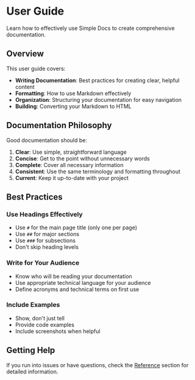 # User Guide

Learn how to effectively use Simple Docs to create comprehensive documentation.

## Overview

This user guide covers:

- **Writing Documentation**: Best practices for creating clear, helpful content
- **Formatting**: How to use Markdown effectively
- **Organization**: Structuring your documentation for easy navigation
- **Building**: Converting your Markdown to HTML

## Documentation Philosophy

Good documentation should be:

1. **Clear**: Use simple, straightforward language
2. **Concise**: Get to the point without unnecessary words
3. **Complete**: Cover all necessary information
4. **Consistent**: Use the same terminology and formatting throughout
5. **Current**: Keep it up-to-date with your project

## Best Practices

### Use Headings Effectively

- Use `#` for the main page title (only one per page)
- Use `##` for major sections
- Use `###` for subsections
- Don't skip heading levels

### Write for Your Audience

- Know who will be reading your documentation
- Use appropriate technical language for your audience
- Define acronyms and technical terms on first use

### Include Examples

- Show, don't just tell
- Provide code examples
- Include screenshots when helpful

## Getting Help

If you run into issues or have questions, check the [Reference](../reference/intro.md) section for detailed information.
